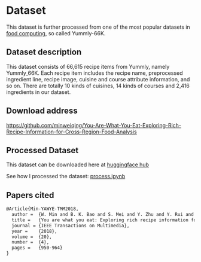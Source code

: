 # Dataset

This dataset is further processed from one of the most popular datasets in [food computing](http://123.57.42.89/FoodComputing__Dataset.html), so called Yummly-66K.

## Dataset description

This dataset consists of 66,615 recipe items from Yummly, namely Yummly_66K. Each recipe item includes the recipe name, preprocessed ingredient line, recipe image, cuisine and course attribute information, and so on. There are totally 10 kinds of cuisines, 14 kinds of courses and 2,416 ingredients in our dataset.

## Download address

<https://github.com/minweiqing/You-Are-What-You-Eat-Exploring-Rich-Recipe-Information-for-Cross-Region-Food-Analysis>

## Processed Dataset

This dataset can be downloaded here at [huggingface hub](https://huggingface.co/datasets/ziq/ingredient_to_sugar_level)

See how I processed the dataset: [process.ipynb](./process.ipynb)

## Papers cited

```latex
@Article{Min-YAWYE-TMM2018,
  author =  {W. Min and B. K. Bao and S. Mei and Y. Zhu and Y. Rui and S. Jiang},
  title =   {You are what you eat: Exploring rich recipe information for cross-region food analysis},
  journal = {IEEE Transactions on Multimedia},
  year =    {2018},
  volume =  {20},
  number =  {4},
  pages =   {950-964}
}
```
